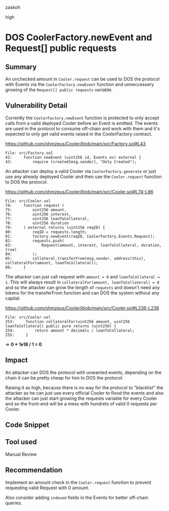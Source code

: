 zaskoh

high

# DOS CoolerFactory.newEvent and Request[] public requests

## Summary
An unchecked amount in `Cooler.request` can be used to DOS the protocol with Events via the `CoolerFactory.newEvent` function and unneccessery growing of the `Request[] public requests` variable.

## Vulnerability Detail

Currently the `CoolerFactory.newEvent` function is protected to only accept calls from a valid deployed Cooler before an Event is emitted. The events are used in the protocol to consume off-chain and work with them and it's expected to only get valid events raised in the CoolerFactory contract.

https://github.com/ohmzeus/Cooler/blob/main/src/Factory.sol#L43
```solidity
File: src/Factory.sol
42:     function newEvent (uint256 id, Events ev) external {
43:         require (created[msg.sender], "Only Created");
```

An attacker can deploy a valid Cooler via `CoolerFactory.generate` or just use any already deployed Cooler and then use the `Cooler.request` function to DOS the protocol.

https://github.com/ohmzeus/Cooler/blob/main/src/Cooler.sol#L74-L86
```solidity
File: src/Cooler.sol
74:     function request (
75:         uint256 amount,
76:         uint256 interest,
77:         uint256 loanToCollateral,
78:         uint256 duration
79:     ) external returns (uint256 reqID) {
80:         reqID = requests.length;
81:         factory.newEvent(reqID, CoolerFactory.Events.Request);
82:         requests.push(
83:             Request(amount, interest, loanToCollateral, duration, true)
84:         );
85:         collateral.transferFrom(msg.sender, address(this), collateralFor(amount, loanToCollateral)); 
86:     }
```

The attacker can just call request with `amount = 0` and `loanToCollateral = 1`. This will always result in `collateralFor(amount, loanToCollateral) = 0` and so the attacker can grow the length of `requests` and doesn't need any tokens for the transferFrom function and can DOS the system without any capital.

https://github.com/ohmzeus/Cooler/blob/main/src/Cooler.sol#L236-L238
```solidity
File: src/Cooler.sol
253:     function collateralFor(uint256 amount, uint256 loanToCollateral) public pure returns (uint256) {
254:         return amount * decimals / loanToCollateral;
255:     }
```
=> **0 * 1e18 / 1 = 0**

## Impact
An attacker can DOS the protocol with unwanted events, depending on the chain it can be pretty cheap for him to DOS the protocol.

Raising it as high, because there is no way for the protocol to "blacklist" the attacker as he can just use every official Cooler to flood the events and also the attacker can just start growing the requests variable for every Cooler and so the front-end will be a mess with hundrets of valid 0 requests per Cooler.

## Code Snippet

## Tool used
Manual Review

## Recommendation
Implement an amount check in the `Cooler.request` function to prevent requesting valid Request with 0 amount.

Also consider adding `indexed` fields in the Events for better off-chain queries.